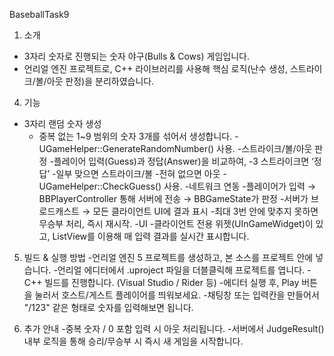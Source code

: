 BaseballTask9

1. 소개
- 3자리 숫자로 진행되는 숫자 야구(Bulls & Cows) 게임입니다.
- 언리얼 엔진 프로젝트로, C++ 라이브러리를 사용해 핵심 로직(난수 생성, 스트라이크/볼/아웃 판정)을 분리하였습니다.

4. 기능
- 3자리 랜덤 숫자 생성
  - 중복 없는 1~9 범위의 숫자 3개를 섞어서 생성합니다.
    -UGameHelper::GenerateRandomNumber() 사용.
  -스트라이크/볼/아웃 판정
    -플레이어 입력(Guess)과 정답(Answer)을 비교하여,
      -3 스트라이크면 ‘정답’
      -일부 맞으면 스트라이크/볼
      -전혀 없으면 아웃
    -UGameHelper::CheckGuess() 사용.
  -네트워크 연동
    -플레이어가 입력 → BBPlayerController 통해 서버에 전송 → BBGameState가 판정
    -서버가 브로드캐스트 → 모든 클라이언트 UI에 결과 표시
    -최대 3번 안에 맞추지 못하면 무승부 처리, 즉시 재시작.
  -UI
    -클라이언트 전용 위젯(UInGameWidget)이 있고, ListView를 이용해 매 입력 결과를 실시간 표시합니다.

5. 빌드 & 실행 방법
  -언리얼 엔진 5 프로젝트를 생성하고, 본 소스를 프로젝트 안에 넣습니다.
  -언리얼 에디터에서 .uproject 파일을 더블클릭해 프로젝트를 엽니다.
  -C++ 빌드를 진행합니다. (Visual Studio / Rider 등)
  -에디터 실행 후, Play 버튼을 눌러서 호스트/게스트 플레이어를 띄워보세요.
  -채팅창 또는 입력칸을 만들어서 "/123" 같은 형태로 숫자를 입력해보면 됩니다.

6. 추가 안내
  -중복 숫자 / 0 포함 입력 시 아웃 처리됩니다.
  -서버에서 JudgeResult() 내부 로직을 통해 승리/무승부 시 즉시 새 게임을 시작합니다.
